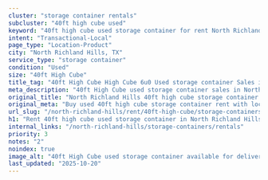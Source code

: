 ```yaml
---
cluster: "storage container rentals"
subcluster: "40ft high cube used"
keyword: "40ft high cube used storage container for rent North Richland Hills, TX"
intent: "Transactional-Local"
page_type: "Location-Product"
city: "North Richland Hills, TX"
service_type: "storage container"
condition: "Used"
size: "40ft High Cube"
title_tag: "40ft High Cube High Cube 6u0 Used storage container Sales in North Richland Hills | LC Container"
meta_description: "40ft High Cube used storage container sales in North Richland Hills. High cube containers with extra height. Fast delivery, competitive pricing. Serving storage containers area. Quote ID: 5A2. Call (214) 524-4168 for your free quote today."
original_title: "North Richland Hills 40ft high cube storage container for rent | LC"
original_meta: "Buy used 40ft high cube storage container rent with local delivery in North Richland Hills, TX. LC Container — local Since 2003. Request a fast quote today."
url_slug: "/north-richland-hills/rent/40ft-high-cube/storage-containers/used"
h1: "Rent 40ft high cube used storage container in North Richland Hills"
internal_links: "/north-richland-hills/storage-containers/rentals"
priority: 3
notes: "2"
noindex: true
image_alt: "40ft High Cube used storage container available for delivery in North Richland Hills"
last_updated: "2025-10-20"
---
```


<!-- TODO: Add unique city/inventory copy, images, and internal links here. -->
